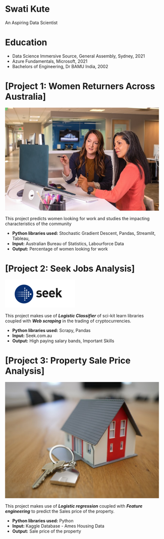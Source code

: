 # Swati Kute
An Aspiring Data Scientist 

# Education
* Data Science Immersive Source, General Assembly, Sydney, 2021
* Azure Fundamentals, Microsoft, 2021
* Bachelors of Engineering, Dr BAMU India, 2002

# [Project 1: Women Returners Across Australia]
![alt text](linkedin-sales-solutions-46bom4lObsA-unsplash.jpg)

This project predicts women looking for work and studies the impacting characteristics of the community 
* **Python libraries used:** Stochastic Gradient Descent, Pandas, Streamlit, Tableau,
* **Input:** Australian Bureau of Statistics, Labourforce Data
* **Output:** Percentage of women looking for work

# [Project 2: Seek Jobs Analysis]
![alt text](SeekLogo.png)

This project makes use of ***Logistic Classifier*** of sci-kit learn libraries coupled with ***Web scraping*** in the trading of cryptocurrencies.
* **Python libraries used:** Scrapy, Pandas
* **Input:** Seek.com.au
* **Output:** High paying salary bands, Important Skills  

# [Project 3: Property Sale Price Analysis]
![alt text](HouseWithKey.jpg)

This project makes use of ***Logistic regression*** coupled with ***Feature engineering*** to predict the Sales price of the property.
* **Python libraries used:** Python
* **Input:** Kaggle Database - Ames Housing Data
* **Output:** Sale price of the property
